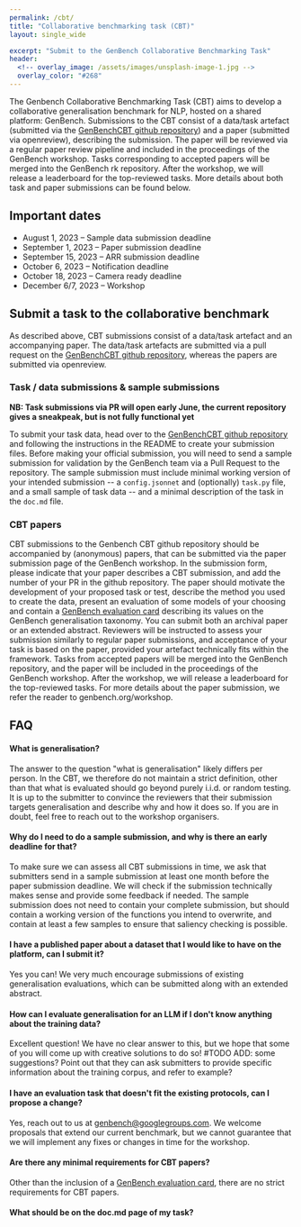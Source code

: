 ```yaml
---
permalink: /cbt/
title: "Collaborative benchmarking task (CBT)"
layout: single_wide

excerpt: "Submit to the GenBench Collaborative Benchmarking Task"
header:
  <!-- overlay_image: /assets/images/unsplash-image-1.jpg -->
  overlay_color: "#268"
---
```


The Genbench Collaborative Benchmarking Task (CBT) aims to develop a collaborative generalisation benchmark for NLP, hosted on a shared platform: GenBench.
Submissions to the CBT consist of a data/task artefact (submitted via the [GenBenchCBT github repository](https://github.com/GenBench/genbench_cbt)) and a paper (submitted via openreview), describing the submission. 
The paper will be reviewed via a regular paper review pipeline and included in the proceedings of the GenBench workshop. 
Tasks corresponding to accepted papers will be merged into the GenBench rk repository.
After the workshop, we will release a leaderboard for the top-reviewed tasks.
More details about both task and paper submissions can be found below.


## Important dates
- August 1, 2023 – Sample data submission deadline
- September 1, 2023 – Paper submission deadline
- September 15, 2023 – ARR submission deadline
- October 6, 2023 – Notification deadline
- October 18, 2023 – Camera ready deadline
- December 6/7, 2023 – Workshop

## Submit a task to the collaborative benchmark

As described above, CBT submissions consist of a data/task artefact and an accompanying paper.
The data/task artefacts are submitted via a pull request on the [GenBenchCBT github repository](https://github.com/GenBench/genbench_cbt), whereas the papers are submitted via openreview.

### Task / data submissions & sample submissions

**NB: Task submissions via PR will open early June, the current repository gives a sneakpeak, but is not fully functional yet**

To submit your task data, head over to the [GenBenchCBT github repository](https://github.com/GenBench/genbench_cbt) and following the instructions in the README to create your submission files. 
Before making your official submission, you will need to send a sample submission for validation by the GenBench team via a Pull Request to the repository.
The sample submission must include minimal working version of your intended submission -- a `config.jsonnet` and (optionally) `task.py` file, and a small sample of task data -- and a minimal description of the task in the `doc.md` file. 

### CBT papers

CBT submissions to the Genbench CBT github repository should be accompanied by (anonymous) papers, that can be submitted via the paper submission page of the GenBench workshop.
In the submission form, please indicate that your paper describes a CBT submission, and add the number of your PR in the github repository.
The paper should motivate the development of your proposed task or test, describe the method you used to create the data, present an evaluation of some models of your choosing and contain a [GenBench evaluation card](https://genbench.org/eval_cards/) describing its values on the GenBench generalisation taxonomy.
You can submit both an archival paper or an extended abstract.
Reviewers will be instructed to assess your submission similarly to regular paper submissions, and acceptance of your task is based on the paper, provided your artefact technically fits within the framework.
Tasks from accepted papers will be merged into the GenBench repository, and the paper will be included in the proceedings of the GenBench workshop. 
After the workshop, we will release a leaderboard for the top-reviewed tasks. For more details about the paper submission, we refer the reader to genbench.org/workshop.

## FAQ
#### What is generalisation?
The answer to the question "what is generalisation" likely differs per person. In the CBT, we therefore do not maintain a strict definition, other than that what is evaluated should go beyond purely i.i.d. or random testing. It is up to the submitter to convince the reviewers that their submission targets generalisation and describe why and how it does so. If you are in doubt, feel free to reach out to the workshop organisers.

#### Why do I need to do a sample submission, and why is there an early deadline for that?
To make sure we can assess all CBT submissions in time, we ask that submitters send in a sample submission at least one month before the paper submission deadline. We will check if the submission technically makes sense and provide some feedback if needed. The sample submission does not need to contain your complete submission, but should contain a working version of the functions you intend to overwrite, and contain at least a few samples to ensure that saliency checking is possible.

#### I have a published paper about a dataset that I would like to have on the platform, can I submit it?
Yes you can! We very much encourage submissions of existing generalisation evaluations, which can be submitted along with an extended abstract.

#### How can I evaluate generalisation for an LLM if I don't know anything about the training data?
Excellent question! We have no clear answer to this, but we hope that some of you will come up with creative solutions to do so!
#TODO ADD: some suggestions? Point out that they can ask submitters to provide specific information about the training corpus, and refer to example?

#### I have an evaluation task that doesn't fit the existing protocols, can I propose a change?
Yes, reach out to us at genbench@googlegroups.com. We welcome proposals that extend our current benchmark, but we cannot guarantee that we will implement any fixes or changes in time for the workshop.

#### Are there any minimal requirements for CBT papers?
Other than the inclusion of a [GenBench evaluation card](https://genbench.org/eval_cards/), there are no strict requirements for CBT papers.

#### What should be on the doc.md page of my task?

